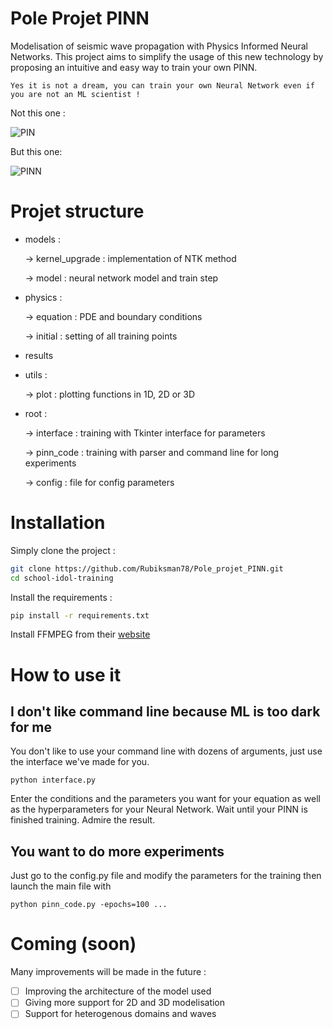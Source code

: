 # Pole Projet PINN

Modelisation of seismic wave propagation with Physics Informed Neural Networks. 
This project aims to simplify the usage of this new technology by proposing an intuitive and easy way to train your own PINN.

```Yes it is not a dream, you can train your own Neural Network even if you are not an ML scientist !```  

Not this one : 

![PIN](/images/pin.jpg)

But this one:

![PINN](/images/pinn.png)

# Projet structure
- models : 

    -> kernel_upgrade : implementation of NTK method

    -> model : neural network model and train step

- physics : 

    -> equation : PDE and boundary conditions

    -> initial : setting of all training points

- results

- utils : 

    -> plot : plotting functions in 1D, 2D or 3D

- root : 

    -> interface : training with Tkinter interface for parameters

    -> pinn_code : training with parser and command line for long experiments

    -> config : file for config parameters
# Installation
Simply clone the project :
```bash
git clone https://github.com/Rubiksman78/Pole_projet_PINN.git
cd school-idol-training
```
Install the requirements :
```bash
pip install -r requirements.txt
```
Install FFMPEG from their [website](https://www.ffmpeg.org/download.html)

# How to use it

## I don't like command line because ML is too dark for me 
You don't like to use your command line with dozens of arguments, just use the interface we've made for you.
```
python interface.py
```
Enter the conditions and the parameters you want for your equation as well as the hyperparameters for your Neural Network.
Wait until your PINN is finished training.
Admire the result.

## You want to do more experiments
Just go to the config.py file and modify the parameters for the training then launch the main file with
```
python pinn_code.py -epochs=100 ...
```

# Coming (soon) 
Many improvements will be made in the future :
- [ ] Improving the architecture of the model used
- [ ] Giving more support for 2D and 3D modelisation
- [ ] Support for heterogenous domains and waves
